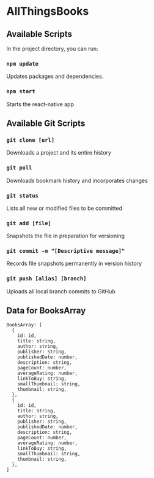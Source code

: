 # AllThingsBooks

## Available Scripts

In the project directory, you can run:

### `npm update`

Updates packages and dependencies.

### `npm start`

Starts the react-native app

## Available Git Scripts

### `git clone [url]`

Downloads a project and its entire history

### `git pull`

Downloads bookmark history and incorporates changes

### `git status`

Lists all new or modified files to be committed

### `git add [file]`

Snapshots the file in preparation for versioning

### `git commit -m "[Descriptive message]"`

Records file snapshots permanently in version history

### `git push [alias] [branch]`

Uploads all local branch commits to GitHub

## Data for BooksArray

```
BooksArray: [
  {
    id: id,
    title: string,
    author: string,
    publisher: string,
    publishedDate: number,
    description: string,
    pageCount: number,
    averageRating: number,
    linkToBuy: string,
    smallThumbnail: string,
    thumbnail: string,
  },
  {
    id: id,
    title: string,
    author: string,
    publisher: string,
    publishedDate: number,
    description: string,
    pageCount: number,
    averageRating: number,
    linkToBuy: string,
    smallThumbnail: string,
    thumbnail: string,
  },
]
```
